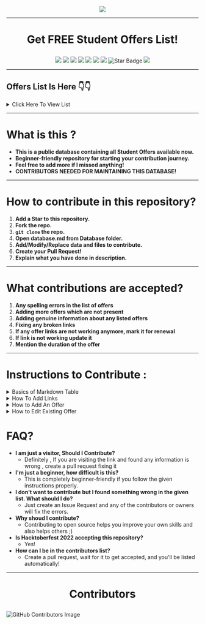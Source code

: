 <p align="center">
<img src="https://media.giphy.com/media/3tpzkqpbVdshXX1By7/giphy.gif">  
</p>  


---

# <p align="center">Get FREE Student Offers List!
<p align="center">
<img src="https://badges.frapsoft.com/os/v2/open-source.svg?v"/>
<img src=https://visitor-badge.glitch.me/badge?page_id=ShryeyamMaity.student-offers"/>
<img src="https://img.shields.io/badge/PRs-welcome-brightgreen.svg?style=flat-square"/>
<img src="https://img.shields.io/github/license/ShreyamMaity/student-offers"/>
<img src="https://img.shields.io/github/stars/ShreyamMaity/student-offers"/>
<img src="https://img.shields.io/github/forks/ShreyamMaity/student-offers"/>
<img src="https://img.shields.io/badge/Contributors-Welcome-orange"/>
<img src="https://img.shields.io/static/v1?label=%F0%9F%8C%9F&message=If%20Useful&style=style=flat&color=BC4E99" alt="Star Badge"/>
<img src="https://img.shields.io/badge/Hacktoberfest-Accepted-yellowgreen"/>
</p>

---

## Offers List Is Here 👇👇
<details><summary> Click Here To View List</summary>
<p>

###### CTRL/Command + F to Find anything  

<!--START_SECTION:cp-->
|Product|Offer Benefits|Type|
|:------|:-------------|:---|
|[Github student developer pack](https://education.github.com/pack)|\$200K worth free software for all your development needs|Development, Art, Design etc.|
|[Bio Link](https://bio.link/)|Link in bio - the clickable URL that you can add to your profile section|Social Media Links Manager|
|[AnyDesk Student](https://anydesk.com/en/education/free-for-students)|All Anydesk Product Licenses while you are student|Design, Art|
|[Spotify premium student discount](https://www.spotify.com/in-en/student/)|Student Discount as low as INR66/month|Music|
|[VS Enterprise](https://visualstudio.microsoft.com/students/)|Visual Studio Code Enterprise Subscription|Development|
|[Notion Pro](https://www.notion.so/product/notion-for-education)|Notion Pro for lifetime for students|Note Taking|
|[Last Pass](https://www.lastpass.com)|6 months subscription|Password Manager|
|[eSurveyCreator](https://www.surveyhero.com/esurveycreator-is-now-surveyhero)|Student License while you are student|Survey creation and distribution app|
|[LucidChart](https://www.lucidchart.com/pages/)|Lifetime free suscription|Flowchart service|
|[Prezi](https://prezi.com/)|Lifetime Subscription|Video Conferencing App|
|[BlackBerry QNX](https://blackberry.qnx.com/en)|LIfetime Subscription|Education|
|[Namecheap.com](https://nc.me/)|1 years .me TLD domain & 1 year SSL Certificate|Domains|
|[Name.com](https://www.name.com/partner/github-students)|One year domain and Advance Security SSL Sertificate|Domains|
|[AWS Educate](https://aws.amazon.com/education/awseducate/)|Starter Account worth \$100.00|Cloud|
|[Educative](https://www.educative.io/github-students)|6 Months Validity with 60+ courses|Learn|
|[Github](https://education.github.com/benefits/offers)|Github pro package|Developer|
|[Microsoft Azure](https://azure.microsoft.com/en-in/free/students/)|25+ microsoft cloud services + \$100.00 in Azure credit|Cloud|
|[Unity](https://unity.com/products/unity-student)|Lifetime|Game Development|
|[Jetbrains](https://www.jetbrains.com/education/)|Annual Subscription|Developer|
|[Digital Ocean](https://www.digitalocean.com/github-students/)|\$50 Credit|Cloud|
|[Bootstrap Studio](https://bootstrapstudio.io/)|Studio Licence|Design concept|
|[Frontend Masters](https://frontendmasters.com/welcome/github-student-developers/)|6 Months Validity|Learn|
|[Heroku](https://www.heroku.com/students)|Hobby Dyno|Cloud|
|[.tech Domains](https://get.tech/github-student-developer-pack)|.tech domain 1 year validity + 2 emails + 100 MB storage|Domains|
|[PomoDone](https://pomodoneapp.com/pomodoro-timer-for-students.html)|Lite Plan for 2 years|Productivity|
|[.tech Domains](https://get.tech/)|.tech domain 1 year validity + 2 emails + 100 MB storage|Domains|
|[GitKraken](https://www.gitkraken.com/github-student-developer-pack-bundle)|GitKraken Pro Kit|Developing Tools|
|[termius](https://termius.com/education)|Premium Plan|Mobile|
|[DataCamp](https://www.datacamp.com/pricing/student)|3 months plan|Learn|
|[One Month](https://onemonth.com/github/students)|30 days subsription|Learn|
|[Education Host](https://github-students.educationhost.co.uk/)|1 Years Plan + Upgrade plan discount|Cloud|
|[Interview Cake](https://www.interviewcake.com/github-students)|3 weeks Plan|Learn|
|[MongoDB](https://www.mongodb.com/students)|\$200 credit + Courses + Certification|Infrastructure & APIs|
|[GitHub Campus Experts](https://education.github.com/experts)|Complete Course|Learn|
|[iconscout](https://iconscout.com/)|1 years Subscription + 60 Premiums icons|Design|
|[twilio](https://www.twilio.com/blog/twilio-perks-students-and-educators-now-available-github-education)|\$50 credit + APIs|Infrastructure & APIs|
|[testmail.app](https://testmail.app/)|Essential plan|Developing Tools|
|[Polypane](https://polypane.app/github-students/)|1 year subscription|Design|
|[Pageclip](https://pageclip.co/github-students)|Basic Plan subscription|Infrastructure|
|[next.tech](https://next.tech/)|1 years Subscription|Developing & Learn|
|[ATOM](https://atomlearning.co.uk/pricing)|Annual Subscription|Tools|
|[Arduino Education](https://https://www.arduino.cc/education/explore-iot-kit)|6 months Subscription|Internet of Things & Infrastructure|
|[Typeform](https://product.typeform.com/github/)|1 years Subscription|Design &  Marketing|
|[netwise.](https://www.netwise.co.uk/students/)|1 years Subscription|Cloud & Internet of Things|
|[HazeOver](https://hazeover.com/)|Lifetime|Productivity|
|[ICONS8](https://icons8.com/github-students)|3 Months unlimited Subscription|Design|
|[Mailgun](https://www.mailgun.com/github-students/)|12 months subcription + 20,000 free emails + 100 email validations|Infrastructures|
|[Go Rails](https://gorails.com/github-students)|12 months subcription – Video Lessons|Learn|
|[Rhino3D](https://www.rhino3d.com/for/education/)|Rhino3D Educational License|3D Rendering|
|[Enscape](https://enscape3d.com/educational-license/)|Enscape educational license|Visual Reality & Real Time Rendering||
|[Chaos](https://www.chaos.com/education/students)|Student License|3D Work|
|[QT](https://www.qt.io/qt-educational-license)|QT Educational License|Cross Platform development|
|[Copyright.com](https://www.copyright.com/solutions-annual-copyright-license-student-assessments/)|Student License|Education|
|[cPanel](https://)|Educational License|cPanel for free but faculty only|
|[Figma pro](https://www.figma.com/education/)|Figma Pro License|UI/UX Designing|
|[Gurobi](https://www.gurobi.com/academia/academic-program-and-licenses/)|Student License|Business Problem Solving|
|[Shapr3d](https://www.shapr3d.com/education)|Student License 1 Year|3D modeling App|
|[Gliffy](https://help.gliffy.com/online/Content/GliffyOnline/free_for_students.htm)|Free account for active students|Diagram Drawing|
|[Portfolio Box Pro](https://https://www.portfoliobox.net/students)|Student License|Portfolio creation|
|[Lumion Pro](https://lumion.com/educational-licenses.html)|Student License|3D Rendering software|
|[Tableau Desktop](https://www.tableau.com/academic/students)|1 Year free Student License|Data Analysing|
|[Tableau Prep Builder](https://www.tableau.com/products/prep)|1 Year Student License|Data Cleaner For Data Analysis|
|[THINKFUL](https://www.thinkful.com/blog/github-adds-thinkful-to-student-developer-pack/)|1 Month Web Development|Learn|
|[Invision App](https://https://www.invisionapp.com/)|Free while you are student|UI/UX Design|
|[Basecamp account](https://basecamp.com/discounts)|Free account for teachers and students|Project management & team Collab|
|[Amazon Prime Student (.com)](https://www.amazon.in/b?ie=UTF8&node=15307611031)|6 month Prime + prime videos(all region) + deals 7 discounts|Shopping|
|[Unidays](https://www.myunidays.com/US/en-US)|Student Discounts|Shopping|
|[SheerID](https://www.sheerid.com/shoppers/studentdeals/)|Student Discount|Shopping|
|[OnTheHub](https://onthehub.com/)|Discounts on softwares for Stdents,Faculty and staff|Softwares|
|[PTC student](https://www.ptc.com/en/products/education/free-software/creo-college-download)|Student License|3D CAD|
|[Intel education software](https://www.intel.com/content/www/us/en/education/intel-education.html)|Student License|Development|
|[Newegg Premier](https://www.newegg.com/neweggpremier)|Discounts|shopping|
|[Mnx.io](https://mnx.io/pricing)|**\$50 credit in cloud hosting for students, valid for 1 year.**|Cloud Server|
|[DNS simple](https://dnsimple.com/signup)|DNS Simple student license|DNS data observation|
|[Orchestrate.io](https://)|Free developer account|database service|
|[Send grid](https://)|Student License|STMP mail system|
|[Bitnami](https://bitnami.com/)|Student License free|pre-packaged images for automated setup of popular server software on Windows, Mac OS|
|[Crowflower](https://)|Student License|AI ML training software|
|[Squarespace](https://www.squarespace.com/coupons)|Discount and Free months|education|
|[Students beans](https://www.studentbeans.com/student-discount/uk/all)|Membership ID|student ID for discounts|
|[Themescale](https://www.timescale.com/)|Wordpress themes license for 1 year|Website|
|[Hexagon Geospatail](https://hexagon.com/company/divisions/safety-infrastructure-geospatial/education-program)|Student License|Education|
|[Axure education](https://www.axure.com/edu)|Student License|Prototype creation software|
|[replit](https://replit.com/site/github-students)|3 months Hackers Plan|Developers & Learn|
|[Bhphotovideo](https://www.bhphotovideo.com/find/eduAdvantage.jsp)|Student License|Shopping|
|[Flatiron School](https://flatironschool.com/)|1 month Subscription|Learn|
|[IMGBOT](https://github.com/marketplace/imgbot/plan/MLP_kgDNGw8#pricing-and-setup)|Free Image Optimisation|Infrastructure|
|[POPSQL](https://popsql.com/github-students)|Premium Plan|Developers Tools|
|[DATADOG](https://)|Pro Account + 10 Servers + 2 Years Plan|Security & Analytics|
|[Kodika.io](https://kodika.io/pricing/)|Unlimited Pro Plan 6 Months – Build iOS Applications|Design & Mobile|
|[Stripe](https://)|No transaction fee on \$1000 Revenue|Infrastructure & APIs|
|[Adafruit](https://www.adafruit.com/github-students)|1 year subscription|Internet of Things & Infrastructure APIs|
|[Dashlane](https://www.dashlane.com/github-students)|6 Months premium plan|Productivity|
|[Travis CI](https://education.travis-ci.com/)|Open Source|Developer Tools & Internet of Things|
|[ScrapingHub](https://)|1 free scrapy Cloud Unit|Developer Tools|
|[Covalence](https://)|1 month Subscription|Learn|
|[deepsource](https://)|Pro Subscription|Tools|
|[TOWER](https://)|Pro Subscription|Developer Tools|
|[Gitpod](https://gitpod.io/plans/)|6 months personal plan subscription|Developer Tools & Learn|
|[Sentry](https://)|500,000 events/month with unlimited projects|Infrastructure|
|[XOJO](https://www.xojo.com/githubstudent/)|Desktop License|Design & Developer Tools|
|[Working Copy](https://)|Pro Subscription|Developer Tools & Mobile|
|[CryptoLens](https://)|10 Licenses|Infrastructure|
|[Jaamly](https://)|6 Months startup plan|Marketing|
|[BrowserStack](https://www.browserstack.com/)|Automate 1 year plan|Developing Tools|
|[Freshpoint](https://)|Growth Plan|Marketing & APIs|
|[blackfire.io](https://)|Profiler Subscription|Security & Analytics|
|[Neve’s](https://themeisle.com/github-students/)|1 year agency wordpress theme|Design & APIs|
|[Codecov](https://about.codecov.io/)|Public & Private repositories|Developer Tools|
|[CART](https://)|2 Years Premium Plan|Infrastructure|
|[Customerly](https://)|6 months pro plan|Infrastructure & Marketing|
|[SQLGATE](https://www.sqlgate.com/pricing/subscription?language=en)|1 Years Plan Subscription|Tools|
|[Vaadin](https://vaadin.com/student-program)|Pro Subscription|Infrastructure & APIs|
|[Restyled](https://)|Private Repositories|Tools|
|[Deepscan](https://deepscan.io/github-student-pack)|6 Months premium plan|Tools|
|[Weglot](https://)|1 year|Tools & Infrastructure & APIS|
|[CodeScene](https://codescene.com/github-students)|Private Github repositories|Security & Analytics|
|[Simple Analytics](https://)|1 year subscription|Infrastructure & Marketing|
|[USE together](https://)|1 year subscription|ProductiveTools|
|[Algolia](https://)|1 year subscription|Infrastructure|
|[Better Code Hub](https://bettercodehub.com/github-student-developer-pack)|Individual License & Access private repos|Developing Tools|
|[Daily BOT](https://www.dailybot.com/pricing)|6 Months Business|Productivity|
|[POEditor](https://)|1 year subscription|Developer Tools & Infrastructure|
|[Honeybadger.io](https://www.honeybadger.io/github-students/)|1 year subscription|Security & Analytics|
|[Kaltura](https://corp.kaltura.com/)|\$10K/year Credits|Infrastructure|
|[astra](https://www.getastra.com/github-student-developer-pack)|6 months Subscription|Security & Analytics|
|[Pushbots](https://pushbots.com/for/education/)|6 months Subscription|Infrastructure|
|[LingoHub](https://)|Professional Plan with 10,000 text segments|Infrastructure, Productivity|
|[Sider](https://)|Standard|Tools|
|[Blockchair](https://blockchair.com/)|100,000 free requests|Infrastructure|
|[Datree:Combat misconfigurations](https://www.datree.io/))|Pro Subscription|Tools|
|[EverSQL](https://www.eversql.com/github-students/))|6 months Subscription|Tools|
|[baremetrics](https://baremetrics.com/github-students)|Free Baremetrics to \$2.5K monthly recurring revenue|Marketing|
|[LambdaTEST](https://www.lambdatest.com/github-students)|1 year Live Plan|Test|
|[LambdaTEST](https://www.lambdatest.com/pricing)|1 year Live Plan|Test|
|[Sqlsmash](https://sqlsmash.com/buy.html)|Standard Plan|Developing Tools|
|[Wisej](https://wisej.com/)|Premium plus plan|Infrastructure|
|[AccessLint](https://github.com/AccessLint)|Access public and Private repos|Repos|
|[appfigures](https://appfigures.com/landing/github-student)|1 year premium plan|marketing|
|[logDNA](https://www.mezmo.com/blog/get-a-free-logdna-account-in-the-github-student-developer-pack)|50GB/monthly 1 year plan|Security & Analytics|
|[Sofy](httphttps://www.mezmo.com/blog/get-a-free-logdna-account-in-the-github-student-developer-packs://)|6 Months premium plan|Tools & Mobile|
|[Transloadit](https://transloadit.com/github-students/)|10 GB Startup Plan|Infrastructure & Tools|
|[Phrase](https://)|12 months premium plan|Infrastructure & Tools|
|[Coveralls](https://coveralls.io/github-students)|Unlimited private repos access|Tools|
|[Yakindu](https://www.itemis.com/en/yakindu/state-machine/yakindu-universities/)|12 months premium|Learn|
|[Storyscript](https://)|12 months business|Infrastructure|
|[Crowdin](https://crowdin.com/page/github-students)|12 months premium|Tools, Infrastructure , Productivity|
|[Transifex](https://www.transifex.com/pricing/)|6 Months premium|Infrastructure & Tools|
|[Minecraft Educational License](https://education.minecraft.net/en-us/licensing)|Educational License of Minecraft|Game|
|[Udemy Coupons for Music Online Courses](https://udemy.com)|Learn Rs 700 at Udemy|Courses|
|[Testbook Offer for Visa Cards](https://testbook.com/offers/5c6d38b3fdb8bb27ca727f62)|Up to 60% OFF + 15% OFF on Testbook Pass|Tools & Mobile|
|[Clean My Mac](https://macpaw.com/store/cleanmymac)|30% off on lifetime edition and annual plans|Tools & PC|
|[SpiceJet](https://corporate.spicejet.com/studentdiscountlanding.aspx)|SpiceJet will provide up to 10% discount on the base fare on direct domestic ﬂights|
|[Qoddi](https://blog.qoddi.com/flashdrive-student-program/)| Qoddi is a web hosting platform which offers $1000 per year for every student| Web Hosting|
|[Autodesk](https://www.autodesk.com/education/edu-software/overview?sorting=featured&filters=individual)| AutoDesk is a Software company for Architecture softwares. They give special discounts to students. | Architecture Design, CAD |
|[Audible](https://www.amazon.com/hz/audible/mlp?ie=UTF8&tag=colinfgee-20)| Access a selection of Audible Originals, audiobooks, and podcasts including exclusive series.| Learning |
|[YouNeedABudget](https://www.youneedabudget.com/college/)| Free budgeting software for college students with student ID| Tools |
|[Headspace](https://www.headspace.com/studentplan)|85% off|Meditation|
|[Apple](https://www.apple.com/us-edu/store)|Discounts on Apple Products for Students|Products|
|[Evernote](https://evernote.com/students)|Get 50% off a full year of Evernote Personal.|Education|
|[Coursera](https://www.coursera.support/s/article/209819033-Apply-for-Financial-Aid-or-a-Scholarship?language=en_US)|Get certified courses for free with Financial Aid|Education|
|[Microsoft for Students](https://msftstudentcert.cloudreadyskills.com/)|Free 8 Microsoft Certification. Required: .edu email address.|Certification|
|[Hulu for Students](https://www.hulu.com/student)|Students: Get Hulu For Just $1.99/Month.|Video Streaming|
|[Expedia](https://www.expedia.com/student-travel-discounts)|Expedia Students Travel Offer|Tour and Travel|
|[Impact Soundworks](https://impactsoundworks.com/support/#academic-discounts/)|Educational Offer in Impact Soundworks|Music|
|[Oneplus](https://www.oneplus.in/education)|Educational Discount on Oneplus Products | Software |
|[Cursa](https://cursa.app/en)|Get certified courses for free|Education|
|[Envato Elements](https://elements.envato.com/pricing/students)|Envato Elements for Students|Design|
|[Alibaba Cloud for Students](https://www.alibabacloud.com/campaign/education)|Free cloud servers, training courses, and certifications.|Education|
|[IRCTC](https://indianrailways.gov.in/railwayboard/view_section.jsp?lang=0&id=0,2,281,880)|Season Ticket Booking Concession for Students|Travel|
|[Indigo](https://www.goindigo.in/add-on-services/student-discount.html)| Total baggage allowance of 25Kgs (1 pc only) including the additional allowance of 10 kgs (collectively referred to as “Benefits”).|Flight Booking Discount|
|[StudentMoneySaver](https://www.studentmoneysaver.co.uk/)|Provide lucrative discounts on top brands for students| Shopping |
|[Dell](https://www.dell.com/en-in/lp/student-laptop-discount#Featured-Student-Laptops)|Provide discounts on laptops and free delivery for students|Products|
|[Lenovo Student Store](https://www.lenovo.com/in/en/d/students-offer/)| Special discounts for College and School Students |Products|
|[Air India](https://www.airindia.in/student-concession.htm)|Student concession on flights|Travel|
|[Mubi](https://mubi.com/promos/student-india)|90 days of hand-picked films for free. Only for students.| Cinema Streaming |
|[VOXI for Students](https://www.voxi.co.uk/acquisition/students)|Students get first month free.|Cellular Data|
|[Amazon](https://www.primevideo.com/)|Student concession on prime video|entertainment|
|[UNiDAYS](https://www.myunidays.com/IN/en-IN/content/about)|Get up to 50% Off - only for students | tech, fashion, learning and more every time you shop|
|[Macpaw](https://macpaw.com/macpaw-student-discount?campaign=cmmx_search_sitelink_en&campaign=cmmx_search_brand_in_en&ci=16806056043&adgroupid=135530056059&adpos=&ck=cleanmymac%20discount&targetid=kwd-331823206928&match={if:p}&gnetwork=g&creative=591911619779&placement=&placecat=&accname=cmm&gclid=CjwKCAjw79iaBhAJEiwAPYwoCPikBA_zA5hEVpgUUyVjqLZnihdOCw1OfTYojxBtjJf2wcOTAGKP4RoCa4IQAvD_BwE)| Student offer upto 30% |CleanMyMAc X Plan|
|[Samsung](https://www.samsung.com/in/microsite/student-advantage/)|Get up to 10% off on Samsung products with Student Advantage Program |Products|
|[HP](https://www.hp.com/in-en/shop/students/about-the-program)| Discounts, cashback, free products and other offers for Students |Products|
|[Flipkart](https://www.flipkart.com/students-enrollment-store?)|Student concession on flipkart plus|Shopping|
|[Udemy](https://googie.coupons/udemy/?loc=9061866&pos=&ad=430569585489&device=c&target=kwd-66803475385&ext=&camp=2036421541&group=70876059966&utm_medium=16772139466432396440&utm_source=16772139466432396440&utm_campaign=16772139466432396440&gclid=CjwKCAjw79iaBhAJEiwAPYwoCM5iqdWKVmKsuXzAMIZvdlI8y7nTHdvnNI7RePjU9jYwcPyCu-4VFRoC_XAQAvD_BwE?loc=9061866&pos=&ad=430569585489&device=c&target=kwd-66803475385&ext=&camp=2036421541&group=70876059966&utm_medium=16772139466432396440&utm_source=adu92&utm_campaign=16772139466432396440&gclid=CjwKCAjw79iaBhAJEiwAPYwoCM5iqdWKVmKsuXzAMIZvdlI8y7nTHdvnNI7RePjU9jYwcPyCu-4VFRoC_XAQAvD_BwE)|Student concession Udemy Courses|Education|
|[Spotify](https://www.spotify.com/us/student/)|Student offer upto 50% on Spotify Premium|Entertainment|
|[Booktopia](https://www.myunidays.com/AU/en-AU/partners/booktopia/view)|Student offer upto 10%|Education|
|[Adobe](https://gateway.studentbeans.com/us/offer/89f9c9b4-d223-41b1-bf58-48f66d73362c?brand=adobe&category=tech-mobile&utm_source=affiliate&utm_medium=rakuten&utm_campaign=3781960:BrokeScholar&utm_content=3&utm_term=usnetwork&ranMID=44445&ranEAID=*LjTQqvRo5A&ranSiteID=.LjTQqvRo5A-CmG1u971Dcl4NiZHqsZEpA)|Student offer upto 65%|Education|
|[Lenovo](https://lenovo.studentbeans.com/)|Student offer upto 20%|Product|

<!--END_SECTION:cp-->


</p>
</details>  

---

# What is this ?

- **This is a public database containing all Student Offers available now.**
- **Beginner-friendly repository for starting your contribution journey.**
- **Feel free to add more if I missed anything!**
- **CONTRIBUTORS NEEDED FOR MAINTAINING THIS DATABASE!**  
  
---

# How to contribute in this repository?

1. **Add a Star to this repository.**
2. **Fork the repo.**
3. **`git clone` the repo.**
4. **Open database.md from Database folder.**
5. **Add/Modify/Replace data and files to contribute.**
6. **Create your Pull Request!**
7. **Explain what you have done in description.**

---

# What contributions are accepted?

1. **Any spelling errors in the list of offers**
2. **Adding more offers which are not present**
3. **Adding genuine information about any listed offers**
4. **Fixing any broken links**
5. **If any offer links are not working anymore, mark it for renewal**
6. **If link is not working update it**
7. **Mention the duration of the offer**

---

# Instructions to Contribute :

<details><summary> Basics of Markdown Table </summary>
  <p>

  - ![markdown table](./instructions/table.png)
  - ![table info](./instructions/info.png)

	
   </p>
   </details>
<details><summary> How To Add Links </summary>
  <p>

  - ![link info](./instructions/link.png)  
  
  - **Change/Replace the link**

  </p>
  </details>  

<details><summary> How to Add An Offer </summary>
  <p>

   - ![Add](./instructions/add.png)  

   -
     ```bash
     [TITLE](https://)|OFFER INFO|TYPE|
     ```  

   - **Use the format**  

   - **add your own offer data**  

   - **add it at the end of the list**  

   - **make sure everything is genuine**  




  </p>
  </details>  

<details><summary> How to Edit Existing Offer </summary>
  <p>

   - ![table info](./instructions/info.png)  

   - **Edit The Offer Info or Type**

  </p>
  </details>  

# FAQ?


- **I am just a visitor, Should I Contribute?**
  - Definitely , If you are visiting the link and found any information is wrong , create a pull request fixing it
- **I'm just a beginner, how difficult is this?**
  - This is completely beginner-friendly if you follow the given instructions properly.
- **I don't want to contribute but I found something wrong in the given list. What should I do?**
  - Just create an Issue Request and any of the contributors or owners will fix the errors.
- **Why shoud I contribute?**
  - Contributing to open source helps you improve your own skills and also helps others ;)
- **Is Hacktoberfest 2022 accepting this repository?**
  - Yes!
- **How can I be in the contributors list?**
	- Create a pull request, wait for it to get accepted, and you'll be listed automatically!






<hr/>

# <p align="center">Contributors

![GitHub Contributors Image](https://contrib.rocks/image?repo=ShreyamMaity/student-offers) 
